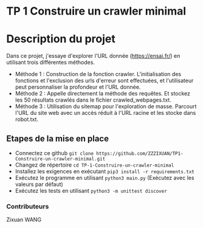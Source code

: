 # TP 1 Construire un crawler minimal
# Description du projet
Dans ce projet, j'essaye d'explorer l'URL donnée (https://ensai.fr/) en utilisant trois différentes méthodes.
* Méthode 1 : Construction de la fonction crawler. L'initialisation des fonctions et l'exclusion des urls d'erreur sont effectuées, et l'utilisateur peut personnaliser la profondeur et l'URL donnée.
* Méthode 2 : Appelle directement la méthode des requêtes. Et stockez les 50 résultats crawlés dans le fichier crawled_webpages.txt.
* Méthode 3 : Utilisation du sitemap pour l'exploration de masse. Parcourt l'URL du site web avec un accès réduit à l'URL racine et les stocke dans robot.txt.

## Etapes de la mise en place
* Connectez ce github `git clone https://github.com/ZZZIXUAN/TP1-Construire-un-crawler-minimal.git`
* Changez de répertoire `cd TP-1-Construire-un-crawler-minimal`
* Installez les exigences en exécutant `pip3 install -r requirements.txt`
* Exécutez le programme en utilisant `python3 main.py` (Exécutez avec les valeurs par défaut)
* Exécutez les tests en utilisant `python3 -m unittest discover`

### Contributeurs

Zixuan WANG
